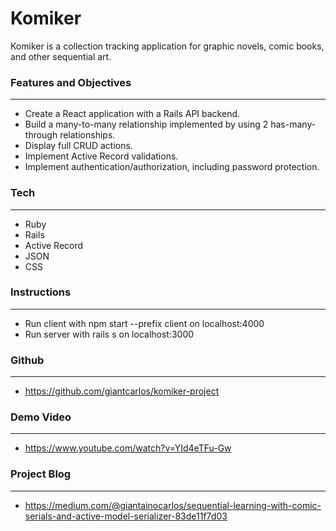 # **Komiker**

Komiker is a collection tracking application for graphic novels, comic books, and other sequential art. 


### **Features and Objectives**
---

- Create a React application with a Rails API backend.
- Build a many-to-many relationship implemented by using 2 has-many-through relationships.
- Display full CRUD actions.
- Implement Active Record validations.
- Implement authentication/authorization, including password protection.


### **Tech**
---

- Ruby
- Rails
- Active Record
- JSON
- CSS


### **Instructions**
---

- Run client with npm start --prefix client on localhost:4000
- Run server with rails s on localhost:3000



### **Github**
---

- https://github.com/giantcarlos/komiker-project


### **Demo Video**
---

- https://www.youtube.com/watch?v=YId4eTFu-Gw


### **Project Blog**
---

- https://medium.com/@giantainocarlos/sequential-learning-with-comic-serials-and-active-model-serializer-83de11f7d03